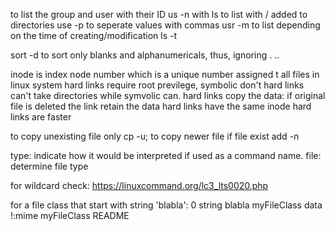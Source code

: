 to list the group and user with their ID us -n with ls
to list with / added to directories use -p to seperate values with commas usr -m
to list depending on the time of creating/modification ls -t

sort -d to sort only blanks and alphanumericals, thus, ignoring . ..

inode is index node number which is a unique number assigned t all files in linux system
hard links require root previlege, symbolic don't
hard links can't take directories while symvolic can.
hard links copy the data: if original file is deleted the link retain the data
hard links have the same inode 
hard links are faster

to copy unexisting file only cp -u; to copy newer file if file exist add -n

type: indicate how it would be interpreted if used as a command name.
file: determine file type 

for wildcard check: https://linuxcommand.org/lc3_lts0020.php

for a file class that start with string 'blabla':
0 string blabla myFileClass data
!:mime myFileClass
README
